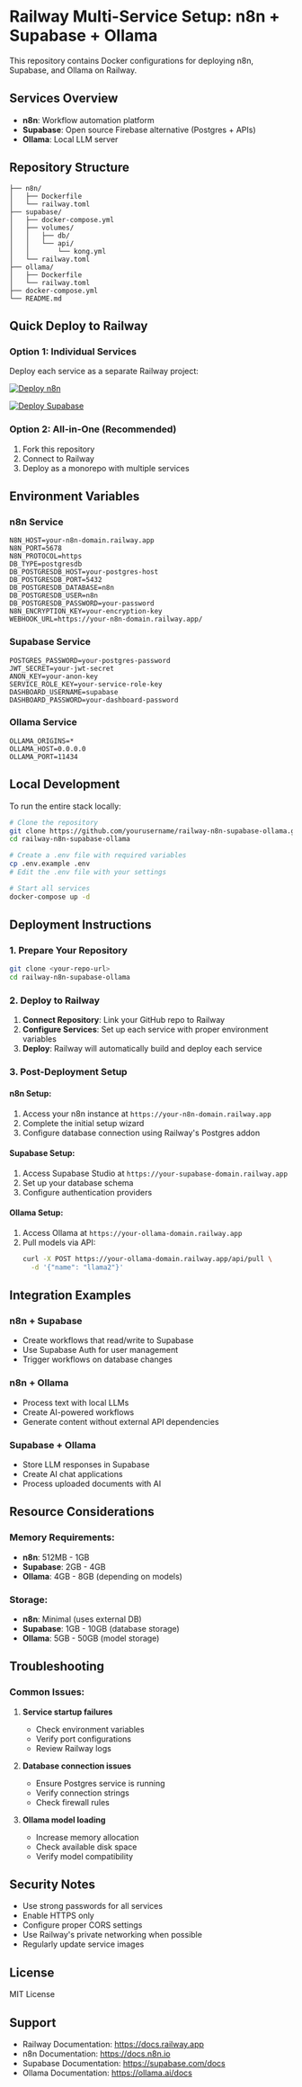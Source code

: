# Railway Multi-Service Setup: n8n + Supabase + Ollama

This repository contains Docker configurations for deploying n8n, Supabase, and Ollama on Railway.

## Services Overview

- **n8n**: Workflow automation platform
- **Supabase**: Open source Firebase alternative (Postgres + APIs)
- **Ollama**: Local LLM server

## Repository Structure

```
├── n8n/
│   ├── Dockerfile
│   └── railway.toml
├── supabase/
│   ├── docker-compose.yml
│   ├── volumes/
│   │   ├── db/
│   │   └── api/
│   │       └── kong.yml
│   └── railway.toml
├── ollama/
│   ├── Dockerfile
│   └── railway.toml
├── docker-compose.yml
└── README.md
```

## Quick Deploy to Railway

### Option 1: Individual Services

Deploy each service as a separate Railway project:

[![Deploy n8n](https://railway.app/button.svg)](https://railway.app/template/n8n)

[![Deploy Supabase](https://railway.app/button.svg)](https://railway.app/template/supabase)

### Option 2: All-in-One (Recommended)

1. Fork this repository
2. Connect to Railway
3. Deploy as a monorepo with multiple services

## Environment Variables

### n8n Service
```env
N8N_HOST=your-n8n-domain.railway.app
N8N_PORT=5678
N8N_PROTOCOL=https
DB_TYPE=postgresdb
DB_POSTGRESDB_HOST=your-postgres-host
DB_POSTGRESDB_PORT=5432
DB_POSTGRESDB_DATABASE=n8n
DB_POSTGRESDB_USER=n8n
DB_POSTGRESDB_PASSWORD=your-password
N8N_ENCRYPTION_KEY=your-encryption-key
WEBHOOK_URL=https://your-n8n-domain.railway.app/
```

### Supabase Service
```env
POSTGRES_PASSWORD=your-postgres-password
JWT_SECRET=your-jwt-secret
ANON_KEY=your-anon-key
SERVICE_ROLE_KEY=your-service-role-key
DASHBOARD_USERNAME=supabase
DASHBOARD_PASSWORD=your-dashboard-password
```

### Ollama Service
```env
OLLAMA_ORIGINS=*
OLLAMA_HOST=0.0.0.0
OLLAMA_PORT=11434
```

## Local Development

To run the entire stack locally:

```bash
# Clone the repository
git clone https://github.com/yourusername/railway-n8n-supabase-ollama.git
cd railway-n8n-supabase-ollama

# Create a .env file with required variables
cp .env.example .env
# Edit the .env file with your settings

# Start all services
docker-compose up -d
```

## Deployment Instructions

### 1. Prepare Your Repository

```bash
git clone <your-repo-url>
cd railway-n8n-supabase-ollama
```

### 2. Deploy to Railway

1. **Connect Repository**: Link your GitHub repo to Railway
2. **Configure Services**: Set up each service with proper environment variables
3. **Deploy**: Railway will automatically build and deploy each service

### 3. Post-Deployment Setup

#### n8n Setup:
1. Access your n8n instance at `https://your-n8n-domain.railway.app`
2. Complete the initial setup wizard
3. Configure database connection using Railway's Postgres addon

#### Supabase Setup:
1. Access Supabase Studio at `https://your-supabase-domain.railway.app`
2. Set up your database schema
3. Configure authentication providers

#### Ollama Setup:
1. Access Ollama at `https://your-ollama-domain.railway.app`
2. Pull models via API:
   ```bash
   curl -X POST https://your-ollama-domain.railway.app/api/pull \
     -d '{"name": "llama2"}'
   ```

## Integration Examples

### n8n + Supabase
- Create workflows that read/write to Supabase
- Use Supabase Auth for user management
- Trigger workflows on database changes

### n8n + Ollama
- Process text with local LLMs
- Create AI-powered workflows
- Generate content without external API dependencies

### Supabase + Ollama
- Store LLM responses in Supabase
- Create AI chat applications
- Process uploaded documents with AI

## Resource Considerations

### Memory Requirements:
- **n8n**: 512MB - 1GB
- **Supabase**: 2GB - 4GB
- **Ollama**: 4GB - 8GB (depending on models)

### Storage:
- **n8n**: Minimal (uses external DB)
- **Supabase**: 1GB - 10GB (database storage)
- **Ollama**: 5GB - 50GB (model storage)

## Troubleshooting

### Common Issues:

1. **Service startup failures**
   - Check environment variables
   - Verify port configurations
   - Review Railway logs

2. **Database connection issues**
   - Ensure Postgres service is running
   - Verify connection strings
   - Check firewall rules

3. **Ollama model loading**
   - Increase memory allocation
   - Check available disk space
   - Verify model compatibility

## Security Notes

- Use strong passwords for all services
- Enable HTTPS only
- Configure proper CORS settings
- Use Railway's private networking when possible
- Regularly update service images

## License

MIT License

## Support

- Railway Documentation: https://docs.railway.app
- n8n Documentation: https://docs.n8n.io
- Supabase Documentation: https://supabase.com/docs
- Ollama Documentation: https://ollama.ai/docs
